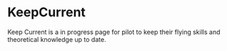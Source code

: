 # KeepCurrent

Keep Current is a in progress page for pilot to keep their flying skills and theoretical knowledge up to date.

